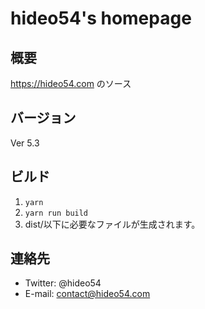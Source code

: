 # hideo54's homepage

## 概要

https://hideo54.com のソース

## バージョン

Ver 5.3

## ビルド

1. `yarn`
2. `yarn run build`
3. dist/以下に必要なファイルが生成されます。

## 連絡先

* Twitter: @hideo54
* E-mail: contact@hideo54.com

